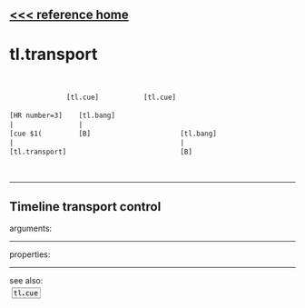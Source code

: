 [<<< reference home](ceammc_lib.md)
---

# tl.transport

```


              [tl.cue]           [tl.cue]

[HR number=3]    [tl.bang]
|                |
[cue $1(         [B]                      [tl.bang]
|                                         |
[tl.transport]                            [B]

            
```
---
Timeline transport control
---
arguments:


---
properties:


---
see also:<br>
[![tl.cue](img/object_tl.cue.png)](tl.cue.md)
